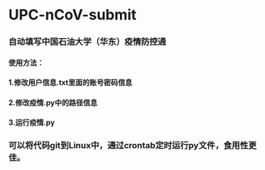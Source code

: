 # UPC-nCoV-submit
### 自动填写中国石油大学（华东）疫情防控通
#### 使用方法：
#### 1.修改用户信息.txt里面的账号密码信息
#### 2.修改疫情.py中的路径信息
#### 3.运行疫情.py
### 可以将代码git到Linux中，通过crontab定时运行py文件，食用性更佳。
